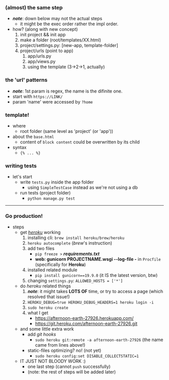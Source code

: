 
### (almost) the same step
- ***note***: down below may not the actual steps 
    - it might be the exec order rather the impl order.
- how? (along with new concept)
    1. init project && init app 
    2. make a folder (root/templates/XX.html)
    3. project/settings.py: [new-app, template-folder]
    4. project/urls (point to app)
        1. app/urls.py 
        2. app/views.py 
        3. using the template (3->2->1, actually)

### the 'url' patterns
- ***note***: 1st param is regex, the name is the difinite one.
- start with ```https://LINK/``` 
- param 'name' were accessed by ```?home```

### template! 
- where 
    - root folder (same level as 'project' (or 'app'))
- about the ```base.html```
    - content of ```block content``` could be overwritten by its child
- syntax 
    - ```{% ... %}```

### writing tests 
- let's start 
    - write ```tests.py``` inside the app folder 
        - using ```SimpleTestCase``` instead as we're not using a db
    - run tests (project folder)
        - ```python manage.py test```

<hr>

### Go production! 
- steps 
    - get [*heroku*](https://heroku.com) working
        1. installing cli: ```brew install heroku/brew/heroku```
        2. ```heroku autocomplete``` (*brew*'s instruction)
        3. add two files 
            - ```pip freeze >``` ***requirements.txt***
            - **web: gunicorn PROJECTNAME.wsgi --log-file -** in ```Procfile``` (specifically for **Heroku**)
        4. installed related module
            - ```pip install gunicorn==19.9.0``` (it IS the latest version, btw)
        5. changing ```settings.py```: ```ALLOWED_HOSTS = ['*']```
    - do *heroku* related things 
        1. ***note***: it might takes **LOTS OF** time, or try to access a page (which resolved that issue!)
        2. ```HEROKU_DEBUG=true HEROKU_DEBUG_HEADERS=1 heroku login -i``` 
        3. ```sudo heroku create```
        4. what I get 
            - https://afternoon-earth-27926.herokuapp.com/
            - https://git.heroku.com/afternoon-earth-27926.git
    - and some little extra work
        - add *git hooks* 
            - ```sudo heroku git:remote -a afternoon-earth-27926``` (the name came from lines above!)
        - static-files optimizing? no! (not yet)
            - ```sudo heroku config:set DISABLE_COLLECTSTATIC=1```
    - IT JUST NOT BLOODY WORK :) 
        - one last step (cannot ```push``` successfully)
        - (note: the rest of steps will be added later)